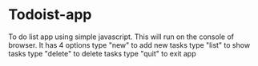 # Todoist-app
To do list app using simple javascript. This will run on the console of browser. 
It has 4 options 
type "new" to add new tasks
type "list" to show tasks
type "delete" to delete tasks
type "quit" to exit app
